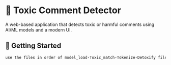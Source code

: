 # 🧠 Toxic Comment Detector

A web-based application that detects toxic or harmful comments using AI/ML models and a modern UI.

## 🚀 Getting Started

```bash
use the files in order of model_load-Toxic_match-Tokenize-Detoxify files

